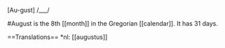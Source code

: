 [Au-gust] /___/

#August is the 8th [[month]] in the Gregorian [[calendar]]. It has 31 days.

==Translations==
*nl: [[augustus]]